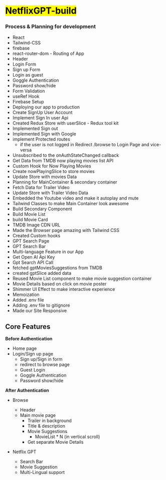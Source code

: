 # <mark> NetflixGPT-build </mark>

### Process & Planning for development

- React
- Tailwind-CSS
- firebase
- react-router-dom - Routing of App
- Header
- Login Form
- Sign up Form
- Login as guest
- Goggle Authentication
- Password show/hide
- Form Validation
- useRef Hook
- Firebase Setup
- Deploying our app to production
- Create SignUp User Account
- Implement Sign In user Api
- Created Redux Store with userSlice - Redux tool kit
- Implemented Sign out
- Implemented Sign with Google
- implement Protected routes
  - if the user is not logged in Redirect /browse to Login Page and vice-versa
- Unsubscribed to the onAuthStateChanged callback
- Get Data from TMDB now playing movies list API
- Custom Hook for Now Playing Movies
- Create nowPlayingSlice to store movies
- Update Store with movies Data
- Planning for MainContainer & secondary container
- Fetch Data for Trailer Video
- Update Store with Trailer Video Data
- Embedded the Youtube video and make it autoplay and mute
- Tailwind Classes to make Main Container look awesome
- Build Secondary Component
- Build Movie List
- build Movie Card
- TMDB Image CDN URL
- Made the Browser page amazing with Tailwind CSS
- Created Custom hooks
- GPT Search Page
- GPT Search Bar
- Multi-language Feature in our App
- Get Open AI Api Key
- Gpt Search API Call
- fetched gptMoviesSuggestions from TMDB
- created gptSlice added data
- Reused Movie List component to make movie suggestion container
- Movie Details based on click on movie poster
- Shimmer UI Effect to make interactive experience
- Memoization
- Added .env file
- Adding .env file to gitignore
- Made our Site Responsive

## **Core Features**

**Before Authentication**

- Home page
- Login/Sign up page
  - Sign up/Sign in form
  - redirect to browse page
  - Guest Login
  - Goggle Authentication
  - Password show/hide

**After Authentication**

- Browse

  - Header
  - Main movie page
    - Trailer in background
    - Title & description
    - Movie Suggestions
      - MovieList \* N (in vertical scroll)
    - Get separate Movie Details

- Netflix GPT
  - Search Bar
  - Movie Suggestion
  - Multi-Lingual support
